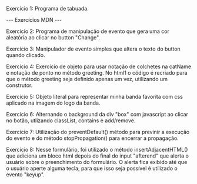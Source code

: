 Exercício 1: Programa de tabuada.

--- Exercícios MDN ---

Exercício 2: Programa de manipulação de evento que gera uma cor aleatória ao clicar no button "Change".

Exercício 3: Manipulador de evento simples que altera o texto do button quando clicado.

Exercício 4: Exercício de objeto para usar notação de colchetes na catName e notação de ponto no método greeting.
No html1 o código é recriado para que o método greeting seja definido apenas um vez, utilizando um construtor.

Exercício 5: Objeto literal para representar minha banda favorita com css aplicado na imagem do logo da banda.

Exercício 6: Alternando o background da div "box" com javascript ao clicar no botão, utlizando classList, contains e add/remove.

Exercício 7: Utilização do preventDefault() método para previnir a execução do evento e do método stopPropagation() para encerrar a propagação.

Exercício 8: Nesse formulário, foi utilizado o método insertAdjacentHTML() que adiciona um bloco html depois do final do input "afterend" que alerta o usuário sobre o preenchimento do formulário. O alerta fica exibido até que o usuário aperte alguma tecla, para que isso seja possível é utilizado o evento "keyup".
